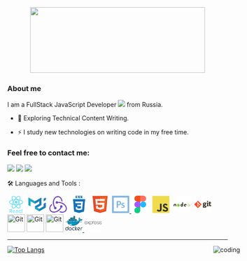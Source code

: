 <div id="header" align="center">
 <img src="https://user-images.githubusercontent.com/106347442/194650892-29f17ecd-b283-4c9c-bf41-6a112233848a.gif" width="400" height="150px">
</div>

<h3>About me</h3>

I am a FullStack JavaScript Developer <img src="https://media.giphy.com/media/WUlplcMpOCEmTGBtBW/giphy.gif" width="30"> from Russia.

- :seedling: Exploring Technical Content Writing.

- :zap: I study new technologies on writing code in my free time.

<h3>Feel free to contact me:</h3>

<a href="https://t.me/roromtg"><img src="https://w7.pngwing.com/pngs/402/10/png-transparent-telegram-logo-scalable-graphics-icon-logo-blue-angle-triangle.png" width="50px" /></a>
<a href="https://wa.me/79644082013"><img src="https://flyclipart.com/thumbs/whatsapp-share-button-whatsapp-flat-icon-1033370.png" width="50px" /></a>
<a href="mailto:webromkad1012@gmail.com"><img src="https://img2.freepng.ru/20180330/exq/kisspng-gmail-computer-icons-email-google-gmail-5abe0b61876325.5365481615224041935546.jpg" width="50px" /></a>



:hammer_and_wrench: Languages and Tools :
<div>
  <img src="https://github.com/devicons/devicon/blob/master/icons/react/react-original-wordmark.svg" title="React" alt="React" width="40" height="40"/>&nbsp;
  <img src="https://github.com/devicons/devicon/blob/master/icons/materialui/materialui-original.svg" title="Material UI" alt="Material UI" width="40" height="40"/>&nbsp;
  <img src="https://github.com/devicons/devicon/blob/master/icons/redux/redux-original.svg" title="Redux" alt="Redux " width="40" height="40"/>&nbsp;
  <img src="https://github.com/devicons/devicon/blob/master/icons/css3/css3-plain-wordmark.svg"  title="CSS3" alt="CSS" width="40" height="40"/>&nbsp;
  <img src="https://github.com/devicons/devicon/blob/master/icons/html5/html5-original.svg" title="HTML5" alt="HTML" width="40" height="40"/>&nbsp;
	<a href="https://www.photoshop.com/en" target="_blank" rel="noreferrer"> <img src="https://raw.githubusercontent.com/devicons/devicon/master/icons/photoshop/photoshop-line.svg" alt="photoshop" width="40" height="40"/> </a> 
	  <img src="https://github.com/devicons/devicon/blob/master/icons/figma/figma-original.svg" title="Figma" **alt="Figma" width="40" height="40"/>&nbsp;
  <img src="https://github.com/devicons/devicon/blob/master/icons/javascript/javascript-original.svg" title="JavaScript" alt="JavaScript" width="40" height="40"/>&nbsp;
  <img src="https://github.com/devicons/devicon/blob/master/icons/nodejs/nodejs-original-wordmark.svg" title="NodeJS" alt="NodeJS" width="40" height="40"/>&nbsp;
  <img src="https://github.com/devicons/devicon/blob/master/icons/git/git-original-wordmark.svg" title="Git" **alt="Git" width="40" height="40"/>
  <img src="https://cdn.iconscout.com/icon/free/png-256/babel-2-1175262.png?w=256&f=avif" title="Git" **alt="Git" width="40" height="40"/>
  <img src="https://cdn.iconscout.com/icon/free/png-256/postgresql-11-1175122.png?w=256&f=avif" title="Git" **alt="Git" width="40" height="40"/>
  <img src="https://cdn.iconscout.com/icon/free/png-512/typescript-1174965.png?w=512&f=avif" title="Git" **alt="Git" width="40" height="40"/> 
	<a href="https://www.docker.com/" target="_blank" rel="noreferrer"> <img src="https://raw.githubusercontent.com/devicons/devicon/master/icons/docker/docker-original-wordmark.svg" alt="docker" width="40" height="40"/> </a> <a href="https://expressjs.com" target="_blank" rel="noreferrer"> <img src="https://raw.githubusercontent.com/devicons/devicon/master/icons/express/express-original-wordmark.svg" alt="express" width="40" height="40"/>
</div>

---
[![Top Langs](https://github-readme-stats.vercel.app/api/top-langs/?username=roromweb&layout=compact&theme=vision-friendly-dark)](https://github.com/anuraghazra/github-readme-stats)
     <img align="right" alt="coding" src="https://64.media.tumblr.com/473270f06673ac5cca705ec334511483/a08f85053dec6069-79/s540x810/4879da9b36e8c2eade01bc3dc1aadaac3293c7ad.gif" data-canonical-src="https://thumbs.gfycat.com/PointedFrequentImperatorangel-size_restricted.gif" style="height: 140px; max-width: 350px; position: absolute; right: 200px; display: inline-block;" data-target="animated-image.originalImage">





